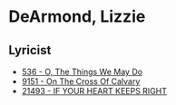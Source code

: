 # DeArmond, Lizzie

## Lyricist

- [536 - O, The Things We May Do](/hymns/536.md)
- [9151 - On The Cross Of Calvary](/hymns/9151.md)
- [21493 - IF YOUR HEART KEEPS RIGHT](/hymns/21493.md)

